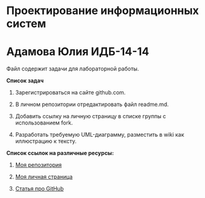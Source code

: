# Проектирование информационных систем
# Адамова Юлия ИДБ-14-14

Файл содержит задачи для лабораторной работы.

**Список задач**

1. Зарегистрироваться на сайте github.com.

1. В личном репозитории отредактировать файл readme.md.

1. Добавить ссылку на личную страницу в списке группы с использованием fork.

1. Разработать требуемую UML-диаграмму, разместить в wiki как иллюстрацию к тексту.

**Список ссылок на различные ресурсы:**

1. [Моя репозитория](https://github.com/YuliaAdamova/projectIS)

1. [Моя личная страница](https://github.com/YuliaAdamova)

1. [Статья про GitHub](https://github.com/YuliaAdamova/projectIS/wiki/%D0%A7%D1%82%D0%BE-%D1%82%D0%B0%D0%BA%D0%BE%D0%B5-GitHub%3F)
